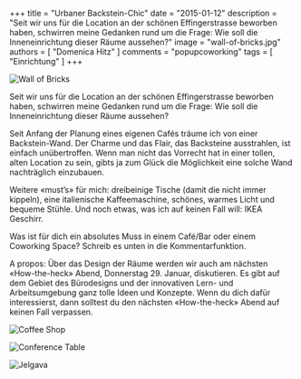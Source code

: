 +++
title = "Urbaner Backstein-Chic"
date = "2015-01-12"
description = "Seit wir uns für die Location an der schönen Effingerstrasse beworben haben, schwirren meine Gedanken rund um die Frage: Wie soll die Inneneinrichtung dieser Räume aussehen?"
image = "wall-of-bricks.jpg"
authors = [ "Domenica Hitz" ]
comments = "popupcoworking"
tags = [ "Einrichtung" ]
+++

![Wall of Bricks](wall-of-bricks.jpg)

<p class="lead">Seit wir uns für die Location an der schönen Effingerstrasse beworben haben, schwirren meine Gedanken rund um die Frage: Wie soll die Inneneinrichtung dieser Räume aussehen?</p>

Seit Anfang der Planung eines eigenen Cafés träume ich von einer Backstein-Wand. Der Charme und das Flair, das Backsteine ausstrahlen, ist einfach unübertroffen. Wenn man nicht das Vorrecht hat in einer tollen, alten Location zu sein, gibts ja zum Glück die Möglichkeit eine solche Wand nachträglich einzubauen.

Weitere «must’s» für mich: dreibeinige Tische (damit die nicht immer kippeln), eine italienische Kaffeemaschine, schönes, warmes Licht und bequeme Stühle. Und noch etwas, was ich auf keinen Fall will: IKEA Geschirr.

Was ist für dich ein absolutes Muss in einem Café/Bar oder einem Coworking Space? Schreib es unten in die Kommentarfunktion.

A propos: Über das Design der Räume werden wir auch am nächsten «How-the-heck» Abend, Donnerstag 29. Januar, diskutieren. Es gibt auf dem Gebiet des Bürodesigns und der innovativen Lern- und Arbeitsumgebung ganz tolle Ideen und Konzepte. Wenn du dich dafür interessierst, dann solltest du den nächsten «How-the-heck» Abend auf keinen Fall verpassen.

![Coffee Shop](coffee-shop.jpg)

![Conference Table](conference-table.jpg)

![Jelgava](jelgava.jpg)